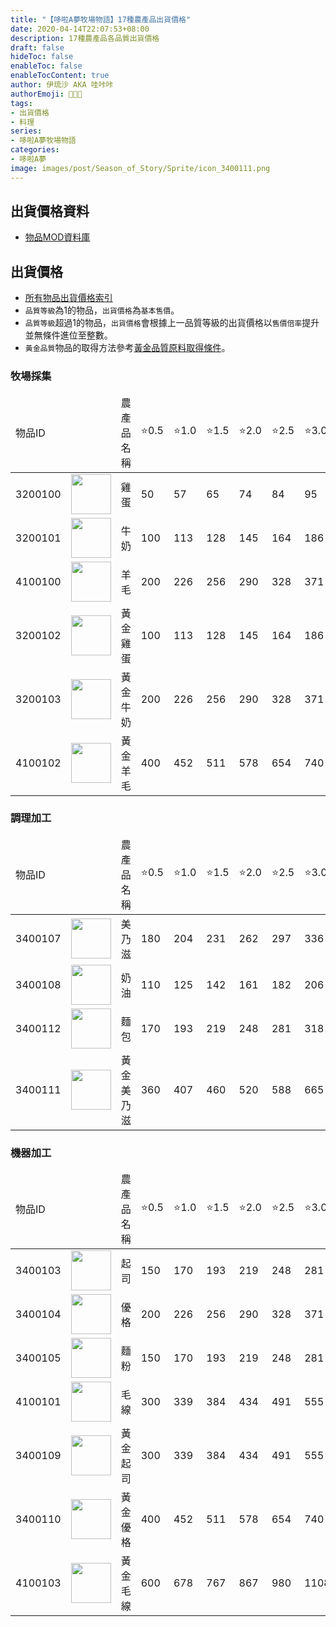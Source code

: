 ```yaml
---
title: "【哆啦A夢牧場物語】17種農產品出貨價格"
date: 2020-04-14T22:07:53+08:00
description: 17種農產品各品質出貨價格
draft: false
hideToc: false
enableToc: false
enableTocContent: true
author: 伊琉沙 AKA 哇咔咔
authorEmoji: 👩🏿‍🚀
tags: 
- 出貨價格
- 料理
series:
- 哆啦A夢牧場物語
categories:
- 哆啦A夢
image: images/post/Season_of_Story/Sprite/icon_3400111.png
---
```

## 出貨價格資料
+ [物品MOD資料庫](../doraemon-story-item-part1#物品MOD資料庫)

## 出貨價格
+ [所有物品出貨價格索引](../doraemon-story-index/#出貨價格)
+ `品質等級`為1的物品，`出貨價格`為`基本售價`。
+ `品質等級`超過1的物品，`出貨價格`會根據上一品質等級的出貨價格以`售價倍率`提升並無條件進位至整數。
+ `黃金品質`物品的取得方法參考[黃金品質原料取得條件](../doraemon-story-golden-quality-items)。

### 牧場採集
<table>
    <thead>
        <tr>
            <td>物品ID</td>
            <td></td>
            <td>農產品名稱</td>
            <td>⭐️0.5</td>
            <td>⭐️1.0</td>
            <td>⭐️1.5</td>
            <td>⭐️2.0</td>
            <td>⭐️2.5</td>
            <td>⭐️3.0</td>
            <td>⭐️3.5</td>
            <td>⭐️4.0</td>
            <td>⭐️4.5</td>
            <td>⭐️5.0</td>
        </tr>
    </thead>
    <tbody>
        <tr>
            <td>3200100</td>
            <td><img width= "64px" src= "/images/post/Season_of_Story/Sprite/icon_3200100.png"></td>
            <td>雞蛋</td>
            <td>50</td>
            <td>57</td>
            <td>65</td>
            <td>74</td>
            <td>84</td>
            <td>95</td>
            <td>108</td>
            <td>123</td>
            <td>139</td>
            <td>158</td>
        </tr>
        <tr>
            <td>3200101</td>
            <td><img width= "64px" src= "/images/post/Season_of_Story/Sprite/icon_3200101.png"></td>
            <td>牛奶</td>
            <td>100</td>
            <td>113</td>
            <td>128</td>
            <td>145</td>
            <td>164</td>
            <td>186</td>
            <td>211</td>
            <td>239</td>
            <td>271</td>
            <td>307</td>
        </tr>
        <tr>
            <td>4100100</td>
            <td><img width= "64px" src= "/images/post/Season_of_Story/Sprite/icon_4100100.png"></td>
            <td>羊毛</td>
            <td>200</td>
            <td>226</td>
            <td>256</td>
            <td>290</td>
            <td>328</td>
            <td>371</td>
            <td>420</td>
            <td>475</td>
            <td>537</td>
            <td>607</td>
        </tr>
        <tr>
            <td>3200102</td>
            <td><img width= "64px" src= "/images/post/Season_of_Story/Sprite/icon_3200102.png"></td>
            <td>黃金雞蛋</td>
            <td>100</td>
            <td>113</td>
            <td>128</td>
            <td>145</td>
            <td>164</td>
            <td>186</td>
            <td>211</td>
            <td>239</td>
            <td>271</td>
            <td>307</td>
        </tr>
        <tr>
            <td>3200103</td>
            <td><img width= "64px" src= "/images/post/Season_of_Story/Sprite/icon_3200103.png"></td>
            <td>黃金牛奶</td>
            <td>200</td>
            <td>226</td>
            <td>256</td>
            <td>290</td>
            <td>328</td>
            <td>371</td>
            <td>420</td>
            <td>475</td>
            <td>537</td>
            <td>607</td>
        </tr>
        <tr>
            <td>4100102</td>
            <td><img width= "64px" src= "/images/post/Season_of_Story/Sprite/icon_4100102.png"></td>
            <td>黃金羊毛</td>
            <td>400</td>
            <td>452</td>
            <td>511</td>
            <td>578</td>
            <td>654</td>
            <td>740</td>
            <td>837</td>
            <td>946</td>
            <td>1069</td>
            <td>1208</td>
        </tr>
    </tbody>
</table>

### 調理加工
<table>
    <thead>
        <tr>
            <td>物品ID</td>
            <td></td>
            <td>農產品名稱</td>
            <td>⭐️0.5</td>
            <td>⭐️1.0</td>
            <td>⭐️1.5</td>
            <td>⭐️2.0</td>
            <td>⭐️2.5</td>
            <td>⭐️3.0</td>
            <td>⭐️3.5</td>
            <td>⭐️4.0</td>
            <td>⭐️4.5</td>
            <td>⭐️5.0</td>
        </tr>
    </thead>
    <tbody>
        <tr>
            <td>3400107</td>
            <td><img width= "64px" src= "/images/post/Season_of_Story/Sprite/icon_3400107.png"></td>
            <td>美乃滋</td>
            <td>180</td>
            <td>204</td>
            <td>231</td>
            <td>262</td>
            <td>297</td>
            <td>336</td>
            <td>380</td>
            <td>430</td>
            <td>486</td>
            <td>550</td>
        </tr>
        <tr>
            <td>3400108</td>
            <td><img width= "64px" src= "/images/post/Season_of_Story/Sprite/icon_3400108.png"></td>
            <td>奶油</td>
            <td>110</td>
            <td>125</td>
            <td>142</td>
            <td>161</td>
            <td>182</td>
            <td>206</td>
            <td>233</td>
            <td>264</td>
            <td>299</td>
            <td>338</td>
        </tr>
        <tr>
            <td>3400112</td>
            <td><img width= "64px" src= "/images/post/Season_of_Story/Sprite/icon_3400112.png"></td>
            <td>麵包</td>
            <td>170</td>
            <td>193</td>
            <td>219</td>
            <td>248</td>
            <td>281</td>
            <td>318</td>
            <td>360</td>
            <td>407</td>
            <td>460</td>
            <td>520</td>
        </tr>
        <tr>
            <td>3400111</td>
            <td><img width= "64px" src= "/images/post/Season_of_Story/Sprite/icon_3400111.png"></td>
            <td>黃金美乃滋</td>
            <td>360</td>
            <td>407</td>
            <td>460</td>
            <td>520</td>
            <td>588</td>
            <td>665</td>
            <td>752</td>
            <td>850</td>
            <td>961</td>
            <td>1086</td>
        </tr>
    </tbody>
</table>

### 機器加工
<table>
    <thead>
        <tr>
            <td>物品ID</td>
            <td></td>
            <td>農產品名稱</td>
            <td>⭐️0.5</td>
            <td>⭐️1.0</td>
            <td>⭐️1.5</td>
            <td>⭐️2.0</td>
            <td>⭐️2.5</td>
            <td>⭐️3.0</td>
            <td>⭐️3.5</td>
            <td>⭐️4.0</td>
            <td>⭐️4.5</td>
            <td>⭐️5.0</td>
        </tr>
    </thead>
    <tbody>
        <tr>
            <td>3400103</td>
            <td><img width= "64px" src= "/images/post/Season_of_Story/Sprite/icon_3400103.png"></td>
            <td>起司</td>
            <td>150</td>
            <td>170</td>
            <td>193</td>
            <td>219</td>
            <td>248</td>
            <td>281</td>
            <td>318</td>
            <td>360</td>
            <td>407</td>
            <td>460</td>
        </tr>
        <tr>
            <td>3400104</td>
            <td><img width= "64px" src= "/images/post/Season_of_Story/Sprite/icon_3400104.png"></td>
            <td>優格</td>
            <td>200</td>
            <td>226</td>
            <td>256</td>
            <td>290</td>
            <td>328</td>
            <td>371</td>
            <td>420</td>
            <td>475</td>
            <td>537</td>
            <td>607</td>
        </tr>
        <tr>
            <td>3400105</td>
            <td><img width= "64px" src= "/images/post/Season_of_Story/Sprite/icon_3400105.png"></td>
            <td>麵粉</td>
            <td>150</td>
            <td>170</td>
            <td>193</td>
            <td>219</td>
            <td>248</td>
            <td>281</td>
            <td>318</td>
            <td>360</td>
            <td>407</td>
            <td>460</td>
        </tr>
        <tr>
            <td>4100101</td>
            <td><img width= "64px" src= "/images/post/Season_of_Story/Sprite/icon_4100101.png"></td>
            <td>毛線</td>
            <td>300</td>
            <td>339</td>
            <td>384</td>
            <td>434</td>
            <td>491</td>
            <td>555</td>
            <td>628</td>
            <td>710</td>
            <td>803</td>
            <td>908</td>
        </tr>
        <tr>
            <td>3400109</td>
            <td><img width= "64px" src= "/images/post/Season_of_Story/Sprite/icon_3400109.png"></td>
            <td>黃金起司</td>
            <td>300</td>
            <td>339</td>
            <td>384</td>
            <td>434</td>
            <td>491</td>
            <td>555</td>
            <td>628</td>
            <td>710</td>
            <td>803</td>
            <td>908</td>
        </tr>
        <tr>
            <td>3400110</td>
            <td><img width= "64px" src= "/images/post/Season_of_Story/Sprite/icon_3400110.png"></td>
            <td>黃金優格</td>
            <td>400</td>
            <td>452</td>
            <td>511</td>
            <td>578</td>
            <td>654</td>
            <td>740</td>
            <td>837</td>
            <td>946</td>
            <td>1069</td>
            <td>1208</td>
        </tr>
        <tr>
            <td>4100103</td>
            <td><img width= "64px" src= "/images/post/Season_of_Story/Sprite/icon_4100103.png"></td>
            <td>黃金毛線</td>
            <td>600</td>
            <td>678</td>
            <td>767</td>
            <td>867</td>
            <td>980</td>
            <td>1108</td>
            <td>1253</td>
            <td>1416</td>
            <td>1601</td>
            <td>1810</td>
        </tr>
    </tbody>
</table>
